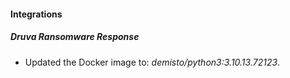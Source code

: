 #### Integrations
##### Druva Ransomware Response
- Updated the Docker image to: *demisto/python3:3.10.13.72123*.
